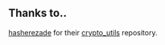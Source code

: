 ## Thanks to..

 [hasherezade](https://github.com/hasherezade/) for their [crypto_utils](https://github.com/hasherezade/crypto_utils) repository.

